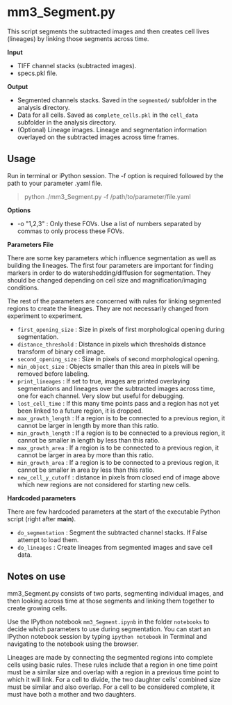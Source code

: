 # mm3_Segment.py

This script segments the subtracted images and then creates cell lives (lineages) by linking those segments across time.

**Input**
* TIFF channel stacks (subtracted images).
* specs.pkl file.

**Output**
* Segmented channels stacks. Saved in the `segmented/` subfolder in the analysis directory.
* Data for all cells. Saved as `complete_cells.pkl` in the `cell_data` subfolder in the analysis directory.
* (Optional) Lineage images. Lineage and segmentation information overlayed on the subtracted images across time frames.

## Usage
Run in terminal or iPython session. The -f option is required followed by the path to your parameter .yaml file.

> python ./mm3_Segment.py -f /path/to/parameter/file.yaml

**Options**

* -o "1,2,3" : Only these FOVs. Use a list of numbers separated by commas to only process these FOVs.

**Parameters File**

There are some key parameters which influence segmentation as well as building the lineages. The first four parameters are important for finding markers in order to do watershedding/diffusion for segmentation. They should be changed depending on cell size and magnification/imaging conditions.

The rest of the parameters are concerned with rules for linking segmented regions to create the lineages. They are not necessarily changed from experiment to experiment.

* `first_opening_size` : Size in pixels of first morphological opening during segmentation.
* `distance_threshold` : Distance in pixels which thresholds distance transform of binary cell image.
* `second_opening_size` : Size in pixels of second morphological opening.
* `min_object_size` : Objects smaller than this area in pixels will be removed before labeling.
* `print_lineages` : If set to true, images are printed overlaying segmentations and lineages over the subtracted images across time, one for each channel. Very slow but useful for debugging.
* `lost_cell_time` : If this many time points pass and a region has not yet been linked to a future region, it is dropped.
* `max_growth_length` : If a region is to be connected to a previous region, it cannot be larger in length by more than this ratio.
* `min_growth_length` : If a region is to be connected to a previous region, it cannot be smaller in length by less than this ratio.
* `max_growth_area` : If a region is to be connected to a previous region, it cannot be larger in area by more than this ratio.
* `min_growth_area` : If a region is to be connected to a previous region, it cannot be smaller in area by less than this ratio.
* `new_cell_y_cutoff` : distance in pixels from closed end of image above which new regions are not considered for starting new cells.

**Hardcoded parameters**

There are few hardcoded parameters at the start of the executable Python script (right after __main__).

* `do_segmentation` : Segment the subtracted channel stacks. If False attempt to load them.
* `do_lineages` : Create lineages from segmented images and save cell data.

## Notes on use

mm3_Segment.py consists of two parts, segmenting individual images, and then looking across time at those segments and linking them together to create growing cells.

Use the IPython notebook `mm3_Segment.ipynb` in the folder `notebooks` to decide which parameters to use during segmentation. You can start an IPython notebook session by typing `ipython notebook` in Terminal and navigating to the notebook using the browser.

Lineages are made by connecting the segmented regions into complete cells using basic rules. These rules include that a region in one time point must be a similar size and overlap with a region in a previous time point to which it will link. For a cell to divide, the two daughter cells' combined size must be similar and also overlap. For a cell to be considered complete, it must have both a mother and two daughters. 
